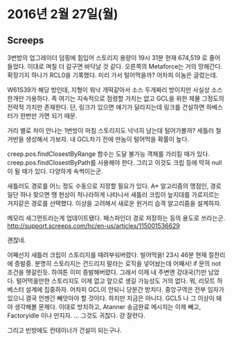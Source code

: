 # 2016년 2월 27일(월)

## Screeps
3번방의 업그레이더 덤핑에 힘입어 스토리지 용량이 19시 31분 현재 674,519 로 줄어들었다. 이대로 며칠 더 갈구면 바닥날 것 같다.
오른쪽의 Metaforce는 거의 망해간다. 확장기지 하나가 RCL0을 기록했다. 미리 가서 털어먹을까? 어차피 이놈은 글렀는데.

W61S39가 해당 방인데, 지형이 워낙 개떡같아서 소스 두개짜리 방이지만 사실상 소스 한개만 가용하다. 즉 여기는 지속적으로 점령할 가치는 없고 GCL을 위한 제물 그정도의 전략적 가치만 존재한다. 단, 링크가 있으면 얘기가 달라지는데 링크를 건설하면 하베스터가 한번만 가면 되기 때문.

거리 별로 차이 안나는 1번방이 마침 스토리지도 넉넉히 남는데 털어가볼까?
세틀러 철거반을 생성해서 가보자. 내 GCL차기 전에 딴놈이 털어먹을 확률이 높다.

creep.pos.findClosestByRange 함수는 도달 불가능 객체를 가리킬 때가 있다. creep.pos.findClosestByPath를 사용해야 한다. 그리고 이것도 크립 등에 막혀 null이 될 때가 있다. 다양하게 속썩이는군.

새틀러도 경로를 어느 정도 수동으로 지정할 필요가 있다. A* 알고리즘의 맹점인, 경로 일단 하나 찾으면 땡 현상이 적나라하게 나타나서 새틀러 크립이 늪지대를 가로지르는 거지같은 경로를 선택했다. 이상을 고려해서 새로운 원거리 습격 알고리즘을 설계하자.

메모리 세그먼트라는게 업데이트됐다. 패스파인더 경로 저장하는 등의 용도로 쓰라는군.
http://support.screeps.com/hc/en-us/articles/115001536629

괜찮네.

어째선지 새틀러 크립이 스토리지를 때려부숴버렸다. 빌어먹을! 23시 46분 현재 절찬리에 증발중. 분명히 스토리지는 건드리지 말라는 로직을 넣어놨는데 어째서!
if 문의 not 조건을 헷갈린듯. 하여튼 이미 증발해버렸다.
그래서 이제 내 주변엔 강대국(?)만 남았다. 털어먹을만한 스토리지도 이제 없고 앞으로 생길 가능성도 거의 없다.
뭐, 리모트 하베스터 설계에 집중하자. 어차피 GCL이 안되니 당분간 방치다.
중앙구역은 전부 임자가 있으니 결국 언젠간 빼앗아야 할 것이다. 하지만 지금은 아니다. GCL5 나 그 이상이 돼야 생각해볼 문제다.
이대로 방치하고, Atanner 송금완료 메시지는 이제 빼고, Factoryidle 이나 만지자.
... 그것도 귀찮다. 걍 잘련다.

그리고 빈방에도 컨테이너가 건설이 되는구나.
